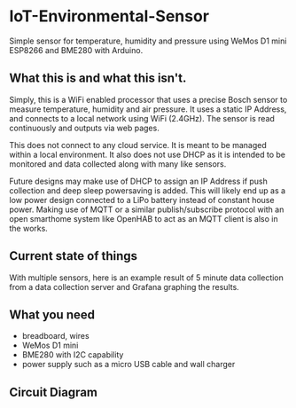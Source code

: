 # IoT-Environmental-Sensor

Simple sensor for temperature, humidity and pressure using WeMos D1 mini ESP8266 and BME280 with Arduino.

## What this is and what this isn't.

Simply, this is a WiFi enabled processor that uses a precise Bosch sensor to measure temperature, humidity and air pressure.  It uses a static IP Address, and connects to a local network using WiFi (2.4GHz).  The sensor is read continuously and outputs via web pages.

This does not connect to any cloud service.  It is meant to be managed within a local environment.  It also does not use DHCP as it is intended to be monitored and data collected along with many like sensors.  

Future designs may make use of DHCP to assign an IP Address if push collection and deep sleep powersaving is added. This will likely end up as a low power design connected to a LiPo battery instead of constant house power.  Making use of MQTT or a similar publish/subscribe protocol with an open smarthome system like OpenHAB to act as an MQTT client is also in the works.

## Current state of things

With multiple sensors, here is an example result of 5 minute data collection from a data collection server and Grafana graphing the results.

## What you need

- breadboard, wires
- WeMos D1 mini
- BME280 with I2C capability
- power supply such as a micro USB cable and wall charger

## Circuit Diagram
